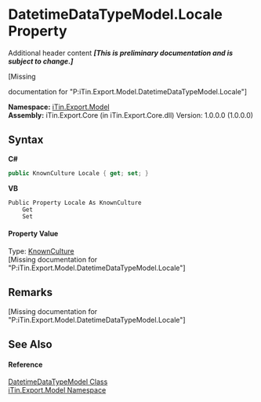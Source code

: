 # DatetimeDataTypeModel.Locale Property 
Additional header content _**\[This is preliminary documentation and is subject to change.\]**_

\[Missing <summary> documentation for "P:iTin.Export.Model.DatetimeDataTypeModel.Locale"\]

**Namespace:**&nbsp;<a href="ef57ffcc-e95e-b212-5a46-9aa6f5a3511f">iTin.Export.Model</a><br />**Assembly:**&nbsp;iTin.Export.Core (in iTin.Export.Core.dll) Version: 1.0.0.0 (1.0.0.0)

## Syntax

**C#**<br />
``` C#
public KnownCulture Locale { get; set; }
```

**VB**<br />
``` VB
Public Property Locale As KnownCulture
	Get
	Set
```


#### Property Value
Type: <a href="0a8601aa-34ad-dc62-1b03-6f5915f66304">KnownCulture</a><br />\[Missing <value> documentation for "P:iTin.Export.Model.DatetimeDataTypeModel.Locale"\]

## Remarks
\[Missing <remarks> documentation for "P:iTin.Export.Model.DatetimeDataTypeModel.Locale"\]

## See Also


#### Reference
<a href="c4b5cd89-df6f-7f94-d1c5-9031ceb1ae63">DatetimeDataTypeModel Class</a><br /><a href="ef57ffcc-e95e-b212-5a46-9aa6f5a3511f">iTin.Export.Model Namespace</a><br />
